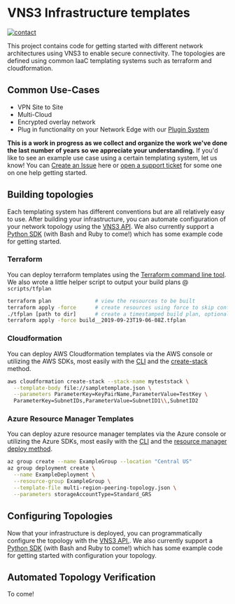 # VNS3 Infrastructure templates
[![contact][contact-image]][contact-url]

This project contains code for getting started with different network architectures using VNS3 to enable secure connectivity. The topologies are defined using common IaaC templating systems such as terraform and cloudformation. 

## Common Use-Cases
- VPN Site to Site
- Multi-Cloud
- Encrypted overlay network
- Plug in functionality on your Network Edge with our [Plugin System](https://docs.cohesive.net/docs/network-edge-plugins)

**This is a work in progress as we collect and organize the work we've done the last number of years so we appreciate your understanding.** If you'd like to see an example use case using a certain templating system, let us know! You can [Create an Issue](https://github.com/cohesive/vns3-infra-templates/issues/new) here or [open a support ticket](https://support.cohesive.net/support/tickets/new) for some one on one help getting started.

## Building topologies
Each templating system has different conventions but are all relatively easy to use. After building your infrastructure, you can automate configuration of your network topology using the [VNS3 API](https://docs.cohesive.net/apis/vns3/v/4.8). We also currently support a [Python SDK](https://github.com/cohesive/python-cohesivenet-sdk) (with Bash and Ruby to come!) which has some example code for getting started.

### Terraform
You can deploy terraform templates using the [Terraform command line tool](https://learn.hashicorp.com/terraform/getting-started/install.html). We also wrote a little helper script to output your build plans @ `scripts/tfplan`

```bash
terraform plan              # view the resources to be built
terraform apply -force      # create resources using force to skip confirming step
./tfplan [path to dir]      # create a timestamped build plan, optional path to dir
terraform apply -force build__2019-09-23T19-06-08Z.tfplan
```

### Cloudformation
You can deploy AWS Cloudformation templates via the AWS console or utilizing the AWS SDKs, most easily with the [CLI](https://docs.aws.amazon.com/cli/latest/userguide/cli-chap-welcome.html) and the [create-stack](https://docs.aws.amazon.com/cli/latest/reference/cloudformation/create-stack.html) method.

```bash
aws cloudformation create-stack --stack-name myteststack \
  --template-body file://sampletemplate.json \
  --parameters ParameterKey=KeyPairName,ParameterValue=TestKey \
  ParameterKey=SubnetIDs,ParameterValue=SubnetID1\\,SubnetID2
```

### Azure Resource Manager Templates
You can deploy azure resource manager templates via the Azure console or utilizing the Azure SDKs, most easily with the [CLI](https://docs.microsoft.com/en-us/cli/azure/install-azure-cli?view=azure-cli-latest) and the [resource manager deploy method](https://docs.microsoft.com/en-us/azure/azure-resource-manager/resource-group-template-deploy-cli).

```bash
az group create --name ExampleGroup --location "Central US"
az group deployment create \
  --name ExampleDeployment \
  --resource-group ExampleGroup \
  --template-file multi-region-peering-topology.json \
  --parameters storageAccountType=Standard_GRS
```

## Configuring Topologies
Now that your infrastructure is deployed, you can programmatically configure the topology with the [VNS3 API.](https://docs.cohesive.net/apis/vns3/v/). We also currently support a [Python SDK](https://github.com/cohesive/python-cohesivenet-sdk) (with Bash and Ruby to come!) which has some example code for getting started with configuration your topology.

## Automated Topology Verification
To come!


<!-- Markdown links -->

[contact-image]: https://img.shields.io/badge/contact-support-blue.svg?style=flat-square
[contact-url]: https://support.cohesive.net/support/home
